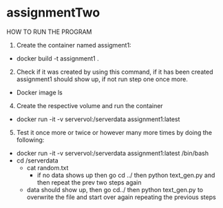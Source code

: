# assignmentTwo
HOW TO RUN THE PROGRAM
1. Create the container named assigment1: 
  - docker build -t assignment1 .
2. Check if it was created by using this command, if it has been created assignment1 should show up, if not run step one once more.
  - Docker image ls
4. Create the respective volume and run the container
  - docker run -it -v servervol:/serverdata assignment1:latest
5. Test it once more or twice or however many more times by doing the following: 
  - docker run -it -v servervol:/serverdata assignment1:latest /bin/bash
  - cd /serverdata
      - cat random.txt
        - if no data shows up then go cd ../ then python text_gen.py and then repeat the prev two steps again
      - data should show up, then go cd../ then python text_gen.py to overwrite the file and start over again repeating the previous steps 



